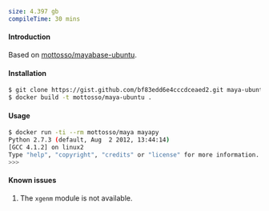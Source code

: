```yaml
size: 4.397 gb
compileTime: 30 mins
```

#### Introduction

Based on [mottosso/mayabase-ubuntu][1].

[1]: https://gist.github.com/mottosso/25c28b652135258ac31d

#### Installation

```bash
$ git clone https://gist.github.com/bf83edd6e4cccdceaed2.git maya-ubuntu && cd maya-ubuntu
$ docker build -t mottosso/maya-ubuntu .
```

#### Usage

```bash
$ docker run -ti --rm mottosso/maya mayapy
Python 2.7.3 (default, Aug  2 2012, 13:44:14)
[GCC 4.1.2] on linux2
Type "help", "copyright", "credits" or "license" for more information.
>>> 
```

#### Known issues

1. The `xgenm` module is not available.
